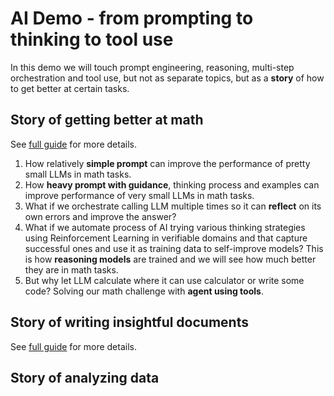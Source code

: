 # AI Demo - from prompting to thinking to tool use
In this demo we will touch prompt engineering, reasoning, multi-step orchestration and tool use, but not as separate topics, but as a **story** of how to get better at certain tasks.

## Story of getting better at math
See [full guide](./docs/math.md) for more details.

1. How relatively **simple prompt** can improve the performance of pretty small LLMs in math tasks.
2. How **heavy prompt with guidance**, thinking process and examples can improve performance of very small LLMs in math tasks.
3. What if we orchestrate calling LLM multiple times so it can **reflect** on its own errors and improve the answer?
4. What if we automate process of AI trying various thinking strategies using Reinforcement Learning in verifiable domains and that capture successful ones and use it as training data to self-improve models? This is how **reasoning models** are trained and we will see how much better they are in math tasks.
5. But why let LLM calculate where it can use calculator or write some code? Solving our math challenge with **agent using tools**.

## Story of writing insightful documents
See [full guide](./docs/creating_documents.md) for more details.

## Story of analyzing data